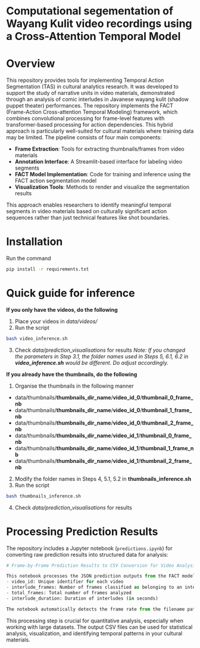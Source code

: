 # Computational segementation of Wayang Kulit video recordings using a Cross-Attention Temporal Model

# Overview
This repository provides tools for implementing Temporal Action Segmentation (TAS) in cultural analytics research. It was developed to support the study of narrative units in video materials, demonstrated through an analysis of comic interludes in Javanese wayang kulit (shadow puppet theater) performances.
The repository implements the FACT (Frame-Action Cross-attention Temporal Modeling) framework, which combines convolutional processing for frame-level features with transformer-based processing for action dependencies. This hybrid approach is particularly well-suited for cultural materials where training data may be limited.
The pipeline consists of four main components:
- **Frame Extraction**: Tools for extracting thumbnails/frames from video materials
- **Annotation Interface**: A Streamlit-based interface for labeling video segments
- **FACT Model Implementation**: Code for training and inference using the FACT action segmentation model
- **Visualization Tools**: Methods to render and visualize the segmentation results

This approach enables researchers to identify meaningful temporal segments in video materials based on culturally significant action sequences rather than just technical features like shot boundaries.

# Installation
Run the command
```bash
pip install -r requirements.txt
```

# Quick guide for inference

**If you only have the videos, do the following**
1. Place your videos in *data/videos/*
2. Run the script
```bash
bash video_inference.sh
```
3. Check *data/prediction_visualisations* for results
<em>Note: If you changed the parameters in Step 3.1, the folder names used in Steps 5, 6.1, 6.2 in **video_inference.sh** would be different. Do adjust accordingly.</em>

**If you already have the thumbnails, do the following**
1. Organise the thumbnails in the following manner 
* data/thumbnails/**thumbnails_dir_name**/**video_id_0**/**thumbnail_0_frame_nb**
* data/thumbnails/**thumbnails_dir_name**/**video_id_0**/**thumbnail_1_frame_nb**
* data/thumbnails/**thumbnails_dir_name**/**video_id_0**/**thumbnail_2_frame_nb**
* data/thumbnails/**thumbnails_dir_name**/**video_id_1**/**thumbnail_0_frame_nb**
* data/thumbnails/**thumbnails_dir_name**/**video_id_1**/**thumbnail_1_frame_nb**
* data/thumbnails/**thumbnails_dir_name**/**video_id_1**/**thumbnail_2_frame_nb**
2. Modify the folder names in Steps 4, 5.1, 5.2 in **thumbnails_inference.sh**
3. Run the script
```bash
bash thumbnails_inference.sh
```
4. Check *data/prediction_visualisations* for results

# Processing Prediction Results

The repository includes a Jupyter notebook (`predictions.ipynb`) for converting raw prediction results into structured data for analysis:

```python
# Frame-by-Frame Prediction Results to CSV Conversion for Video Analysis

This notebook processes the JSON prediction outputs from the FACT model and converts them into a CSV file with the following metrics for each video:
- video_id: Unique identifier for each video
- interlude_frames: Number of frames classified as belonging to an interlude
- total_frames: Total number of frames analyzed
- interlude_duration: Duration of interludes (in seconds)

The notebook automatically detects the frame rate from the filename pattern (e.g., "60secsPerFrame") to calculate accurate durations.
```

This processing step is crucial for quantitative analysis, especially when working with large datasets. The output CSV files can be used for statistical analysis, visualization, and identifying temporal patterns in your cultural materials.

